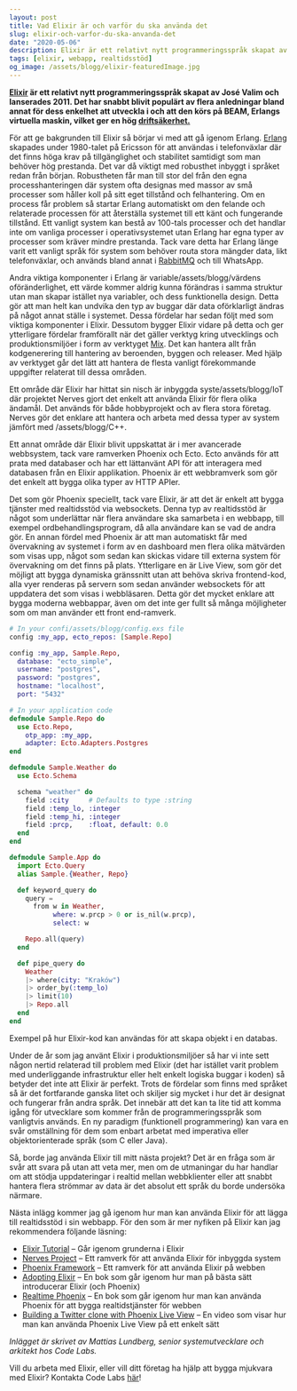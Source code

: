 ```yaml
---
layout: post
title: Vad Elixir är och varför du ska använda det
slug: elixir-och-varfor-du-ska-anvanda-det
date: "2020-05-06"
description: Elixir är ett relativt nytt programmeringsspråk skapat av José Valim och lanserades 2011.
tags: [elixir, webapp, realtidsstöd]
og_image: /assets/blogg/elixir-featuredImage.jpg
---
```


**[Elixir](https/assets/blogg//elixir-lang.or/assets/blogg/) är ett relativt nytt programmeringsspråk skapat av José Valim och lanserades 2011. Det har snabbt blivit populärt av flera anledningar bland annat för dess enkelhet att utveckla i och att den körs på BEAM, Erlangs virtuella maskin, vilket ger en hög [driftsäkerhet.](https/assets/blogg//www.erlang-solutions.co/assets/blogg/blo/assets/blogg/which-companies-are-using-erlang-and-why-mytopdogstatus.html)**

För att ge bakgrunden till Elixir så börjar vi med att gå igenom Erlang. [Erlang](https/assets/blogg//www.erlang.or/assets/blogg/) skapades under 1980-talet på Ericsson för att användas i telefonväxlar där det finns höga krav på tillgänglighet och stabilitet samtidigt som man behöver hög prestanda. Det var då viktigt med robusthet inbyggt i språket redan från början. Robustheten får man till stor del från den egna processhanteringen där system ofta designas med massor av små processer som håller koll på sitt eget tillstånd och felhantering. Om en process får problem så startar Erlang automatiskt om den felande och relaterade processen för att återställa systemet till ett känt och fungerande tillstånd. Ett vanligt system kan bestå av 100-tals processer och det handlar inte om vanliga processer i operativsystemet utan Erlang har egna typer av processer som kräver mindre prestanda. Tack vare detta har Erlang länge varit ett vanligt språk för system som behöver routa stora mängder data, likt telefonväxlar, och används bland annat i [RabbitMQ](https/assets/blogg//www.rabbitmq.co/assets/blogg/) och till WhatsApp.

Andra viktiga komponenter i Erlang är variable/assets/blogg/värdens oföränderlighet, ett värde kommer aldrig kunna förändras i samma struktur utan man skapar istället nya variabler, och dess funktionella design. Detta gör att man helt kan undvika den typ av buggar där data oförklarligt ändras på något annat ställe i systemet. Dessa fördelar har sedan följt med som viktiga komponenter i Elixir. Dessutom bygger Elixir vidare på detta och ger ytterligare fördelar framförallt när det gäller verktyg kring utvecklings och produktionsmiljöer i form av verktyget [Mix](https/assets/blogg//elixir-lang.or/assets/blogg/getting-starte/assets/blogg/mix-ot/assets/blogg/introduction-to-mix.html). Det kan hantera allt från kodgenerering till hantering av beroenden, byggen och releaser. Med hjälp av verktyget går det lätt att hantera de flesta vanligt förekommande uppgifter relaterat till dessa områden.

Ett område där Elixir har hittat sin nisch är inbyggda syste/assets/blogg/IoT där projektet Nerves gjort det enkelt att använda Elixir för flera olika ändamål. Det används för både hobbyprojekt och av flera stora företag. Nerves gör det enklare att hantera och arbeta med dessa typer av system jämfört med /assets/blogg/C++.

Ett annat område där Elixir blivit uppskattat är i mer avancerade webbsystem, tack vare ramverken Phoenix och Ecto. Ecto används för att prata med databaser och har ett lättanvänt API för att interagera med databasen från en Elixir applikation. Phoenix är ett webbramverk som gör det enkelt att bygga olika typer av HTTP APIer.

Det som gör Phoenix speciellt, tack vare Elixir, är att det är enkelt att bygga tjänster med realtidsstöd via websockets. Denna typ av realtidsstöd är något som underlättar när flera användare ska samarbeta i en webbapp, till exempel ordbehandlingsprogram, då alla användare kan se vad de andra gör. En annan fördel med Phoenix är att man automatiskt får med övervakning av systemet i form av en dashboard men flera olika mätvärden som visas upp, något som sedan kan skickas vidare till externa system för övervakning om det finns på plats. Ytterligare en är Live View, som gör det möjligt att bygga dynamiska gränssnitt utan att behöva skriva frontend-kod, alla vyer renderas på servern som sedan använder websockets för att uppdatera det som visas i webbläsaren. Detta gör det mycket enklare att bygga moderna webbappar, även om det inte ger fullt så många möjligheter som om man använder ett front end-ramverk.

```elixir
# In your confi/assets/blogg/config.exs file
config :my_app, ecto_repos: [Sample.Repo]

config :my_app, Sample.Repo,
  database: "ecto_simple",
  username: "postgres",
  password: "postgres",
  hostname: "localhost",
  port: "5432"

# In your application code
defmodule Sample.Repo do
  use Ecto.Repo,
    otp_app: :my_app,
    adapter: Ecto.Adapters.Postgres
end

defmodule Sample.Weather do
  use Ecto.Schema

  schema "weather" do
    field :city     # Defaults to type :string
    field :temp_lo, :integer
    field :temp_hi, :integer
    field :prcp,    :float, default: 0.0
  end
end

defmodule Sample.App do
  import Ecto.Query
  alias Sample.{Weather, Repo}

  def keyword_query do
    query =
      from w in Weather,
           where: w.prcp > 0 or is_nil(w.prcp),
           select: w

    Repo.all(query)
  end

  def pipe_query do
    Weather
    |> where(city: "Kraków")
    |> order_by(:temp_lo)
    |> limit(10)
    |> Repo.all
  end
end
```

Exempel på hur Elixir-kod kan användas för att skapa objekt i en databas.

Under de år som jag använt Elixir i produktionsmiljöer så har vi inte sett någon nertid relaterad till problem med Elixir (det har istället varit problem med underliggande infrastruktur eller helt enkelt logiska buggar i koden) så betyder det inte att Elixir är perfekt. Trots de fördelar som finns med språket så är det fortfarande ganska litet och skiljer sig mycket i hur det är designat och fungerar från andra språk. Det innebär att det kan ta lite tid att komma igång för utvecklare som kommer från de programmeringsspråk som vanligtvis används. En ny paradigm (funktionell programmering) kan vara en svår omställning för dem som enbart arbetat med imperativa eller objektorienterade språk (som C eller Java).

Så, borde jag använda Elixir till mitt nästa projekt? Det är en fråga som är svår att svara på utan att veta mer, men om de utmaningar du har handlar om att stödja uppdateringar i realtid mellan webbklienter eller att snabbt hantera flera strömmar av data är det absolut ett språk du borde undersöka närmare.

Nästa inlägg kommer jag gå igenom hur man kan använda Elixir för att lägga till realtidsstöd i sin webbapp. För den som är mer nyfiken på Elixir kan jag rekommendera följande läsning:

- [Elixir Tutorial](https/assets/blogg//elixir-lang.or/assets/blogg/getting-starte/assets/blogg/introduction.html) – Går igenom grunderna i Elixir
- [Nerves Project](https/assets/blogg//www.nerves-project.or/assets/blogg/) – Ett ramverk för att använda Elixir för inbyggda system
- [Phoenix Framework](https/assets/blogg//www.phoenixframework.or/assets/blogg/) – Ett ramverk för att använda Elixir på webben
- [Adopting Elixir](https/assets/blogg//pragprog.co/assets/blogg/boo/assets/blogg/tvmelixi/assets/blogg/adopting-elixir) – En bok som går igenom hur man på bästa sätt introducerar Elixir (och Phoenix)
- [Realtime Phoenix](https/assets/blogg//pragprog.co/assets/blogg/boo/assets/blogg/sbsocket/assets/blogg/real-time-phoenix) – En bok som går igenom hur man kan använda Phoenix för att bygga realtidstjänster för webben
- [Building a Twitter clone with Phoenix Live View](https/assets/blogg//www.youtube.co/assets/blogg/watch?v=MZvmYaFkNJI&feature=emb_title) – En video som visar hur man kan använda Phoenix Live View på ett enkelt sätt

_Inlägget är skrivet av Mattias Lundberg, senior systemutvecklare och arkitekt hos Code Labs._

Vill du arbeta med Elixir, eller vill ditt företag ha hjälp att bygga mjukvara med Elixir? Kontakta Code Labs [här](mailto:contact@codelabs.se)!
